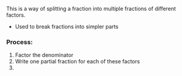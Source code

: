 This is a way of splitting a fraction into multiple fractions of different factors.
- Used to break fractions into simpler parts

### Process:
1. Factor the denominator
2. Write one partial fraction for each of these factors
3. 
